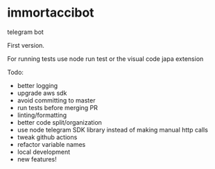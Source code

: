 # immortaccibot
telegram bot


First version. 

For running tests use node run test or the visual code japa extension

Todo:
- better logging
- upgrade aws sdk
- avoid committing to master
- run tests before merging PR
- linting/formatting
- better code split/organization
- use node telegram SDK library instead of making manual http calls
- tweak github actions
- refactor variable names
- local development
- new features!